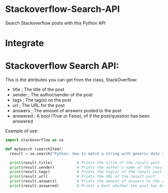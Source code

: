 # Stackoverflow-Search-API
Search Stackoverflow posts with this Python API

# Integrate

# Stackoverflow Search API:
This is the attributes you can get from the class, StackOverflow:
- title ; The title of the post
- sender ; The author/sender of the post
- tags ; The tag(s) on the post
- url ; The URL for the post
- answers ; The amount of answers posted to the post
- answered ; A bool (True or False), of if the post/question has been answered

Example of use:
```python
import stackoverflow as so

def mySearch (searchItem):
  result = so.search("Python: How to match a string with generic date in middle")

  print(result.title)           # Prints the title of the result post
  print(result.sender)          # Prints the author's name of the result post
  print(result.tags)            # Prints the tag(s) of the result post
  print(result.url)             # Prints the URL of the result post
  print(result.answers)         # Prints the amount of answers to the result post
  print(result.answered)        # Prints a bool whether the post has been answered
```
